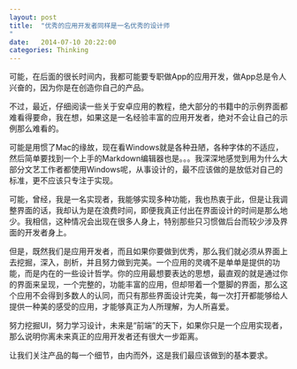 ```yaml
---
layout: post
title:  "优秀的应用开发者同样是一名优秀的设计师
"
date:   2014-07-10 20:22:00
categories: Thinking
---
```



可能，在后面的很长时间内，我都可能要专职做App的应用开发，做App总是令人兴奋的，因为你是在创造你自己的产品。

不过，最近，仔细阅读一些关于安卓应用的教程，绝大部分的书籍中的示例界面都难看得要命，我在想，如果这是一名经验丰富的应用开发者，绝对不会让自己的示例那么难看的。

可能是用惯了Mac的缘故，现在看Windows就是各种丑陋，各种字体的不适应，然后简单要找到一个上手的Markdown编辑器也是。。。我深深地感觉到用为什么大部分文艺工作者都使用Windows呢，从事设计的，最不应该做的是放低对自己的标准，更不应该只专注于实现。

可能，曾经，我是一名实现者，我能够实现多种功能，我也热衷于此，但是让我调整界面的话，我却认为是在浪费时间，即便我真正付出在界面设计的时间是那么地少。我相信，这种情况会出现在很多人身上，特别那些只习惯做后台而较少涉及界面的开发者身上。

但是，既然我们是应用开发者，而且如果你要做到优秀，那么我们就必须从界面上去挖掘，深入，剖析，并且努力做到完美。一个应用的灵魂不是单单是提供的功能，而是内在的一些设计哲学。你的应用最想要表达的思想，最直观的就是通过你的界面来呈现，一个完整的，功能丰富的应用，但却带着一个蹩脚的界面，那么这个应用不会得到多数人的认同，而只有那些界面设计完美，每一次打开都能够给人提供一种美的感受的应用，才能够真正为人所理解，为人所喜爱。

努力挖掘UI，努力学习设计，未来是“前端”的天下，如果你只是一个应用实现者，那么说明你离未来真正的应用开发者还有很大一步距离。

让我们关注产品的每一个细节，由内而外，这是我们最应该做到的基本要求。

